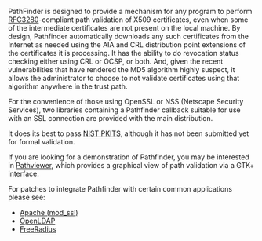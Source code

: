 PathFinder is designed to provide a mechanism for any program to perform
[RFC3280](http://www.ietf.org/rfc/rfc3280.txt)-compliant path validation of X509 certificates, even when some of the intermediate certificates are not present on the local machine. By design, Pathfinder automatically downloads any such certificates from the Internet as needed using the AIA and CRL distribution point extensions of the certificates it is processing. It has the ability to do revocation status checking either using CRL or OCSP, or both. And, given the recent vulnerabilities that have rendered the MD5 algorithm highly suspect, it allows the administrator to choose to not validate certificates using that algorithm anywhere in the trust path.

For the convenience of those using OpenSSL or NSS (Netscape Security Services), two libraries containing a Pathfinder callback suitable for use with an SSL connection are provided with the main distribution.

It does its best to pass [NIST PKITS](http://csrc.nist.gov/groups/ST/crypto_apps_infra/pki/pkitesting.html), although it has not been submitted yet for formal validation.

If you are looking for a demonstration of Pathfinder, you may be interested in [Pathviewer](Pathviewer.md),
which provides a graphical view of path validation via a GTK+ interface.

For patches to integrate Pathfinder with certain common applications please see:
  * [Apache (mod\_ssl)](http://www.carillon.ca/products/pf_apache2.php)
  * [OpenLDAP](http://www.carillon.ca/products/pf_openldap.php)
  * [FreeRadius](http://www.carillon.ca/products/pf_freeradius.php)
